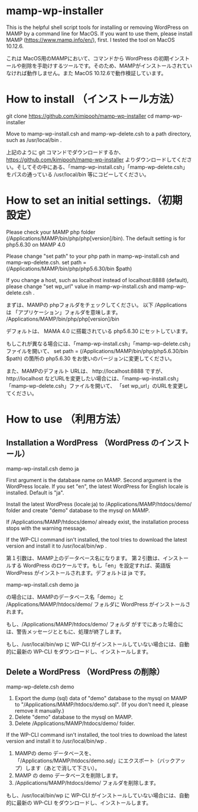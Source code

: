 # mamp-wp-installer
This is the helpful shell script tools for installing or removing WordPress on MAMP by a command line for MacOS. If you want to use them, please install MAMP (https://www.mamp.info/en/),  first. I tested the tool on MacOS 10.12.6.

これは MacOS用のMAMPにおいて、コマンドから WordPress の初期インストールや削除を手助けするツールです。そのため、MAMPがインストールされていなければ動作しません。また MacOS 10.12.6で動作検証しています。

# How to install （インストール方法）

git clone https://github.com/kimipooh/mamp-wp-installer
cd mamp-wp-installer

Move to mamp-wp-install.csh and mamp-wp-delete.csh to a path directory, such as /usr/local/bin .

上記のように git コマンドでダウンロードするか、https://github.com/kimipooh/mamp-wp-installer よりダウンロードしてください。そしてその中にある、「mamp-wp-install.csh」「mamp-wp-delete.csh」をパスの通っている /usr/local/bin 等にコピーしてください。

# How to set an initial settings.（初期設定）

Please check your MAMP php folder (/Applications/MAMP/bin/php/php[version]/bin). The default setting is for php5.6.30 on MAMP 4.0

Please change "set path" to your php path in mamp-wp-install.csh and mamp-wp-delete.csh.
set path = (/Applications/MAMP/bin/php/php5.6.30/bin $path)

If you change a host, such as localhost instead of localhost:8888 (default), please change "set wp_url" value in mamp-wp-install.csh and mamp-wp-delete.csh .

まずは、MAMPの phpフォルダをチェックしてください。
以下 /Applications は 「アプリケーション」フォルダを意味します。
/Applications/MAMP/bin/php/php[version]/bin

デフォルトは、 MAMA 4.0 に搭載されている php5.6.30 にセットしています。

もしこれが異なる場合には、「mamp-wp-install.csh」「mamp-wp-delete.csh」ファイルを開いて、
set path = (/Applications/MAMP/bin/php/php5.6.30/bin $path)
の箇所の php5.6.30 をお使いのバージョンに変更してください。

また、MAMPのデフォルト URLは、 http://localhost:8888 ですが、 http://localhost などURLを変更したい場合には、「mamp-wp-install.csh」「mamp-wp-delete.csh」ファイルを開いて、
「set wp_url」のURLを変更してください。

# How to use （利用方法）

## Installation a WordPress （WordPress のインストール）

mamp-wp-install.csh  demo ja

First argument is the database name on MAMP.
Second argument is the WordPress locale. If you set "en", the latest WordPress for English locale is installed. Default is "ja".

Install the latest WordPress (locale:ja) to /Applications/MAMP/htdocs/demo/ folder and create "demo" database to the mysql on MAMP.

If /Applications/MAMP/htdocs/demo/ already exist, the installation process stops with the warning message.

If the WP-CLI command isn't installed, the tool tries to download the latest version and install it to /usr/local/bin/wp .

第１引数は、MAMP上のデータベース名になります。
第２引数は、インストールする WordPress のロケールです。もし「en」を設定すれば、英語版 WordPress がインストールされます。デフォルトは ja です。

mamp-wp-install.csh  demo ja

の場合には、MAMPのデータベース名「demo」と /Applications/MAMP/htdocs/demo/ フォルダに WordPress がインストールされます。

もし、/Applications/MAMP/htdocs/demo/ フォルダ がすでにあった場合には、警告メッセージとともに、処理が終了します。

もし、/usr/local/bin/wp に WP-CLI がインストールしていない場合には、自動的に最新の WP-CLI をダウンロードし、インストールします。

## Delete a WordPress （WordPress の削除）

mamp-wp-delete.csh  demo

1. Export the dump (sql) data of "demo" database to the mysql on MAMP to "/Applications/MAMP/htdocs/demo.sql". (If you don't need it, please remove it manually.) 
2. Delete "demo" database to the mysql on MAMP.
3. Delete /Applications/MAMP/htdocs/demo/ folder.

If the WP-CLI command isn't installed, the tool tries to download the latest version and install it to /usr/local/bin/wp .

1. MAMPの demo データベースを、 「/Applications/MAMP/htdocs/demo.sql」にエクスポート（バックアップ）します（あとで消して下さい）。
2. MAMP の demo データベースを削除します。
3. /Applications/MAMP/htdocs/demo/ フォルダを削除します。

もし、/usr/local/bin/wp に WP-CLI がインストールしていない場合には、自動的に最新の WP-CLI をダウンロードし、インストールします。
